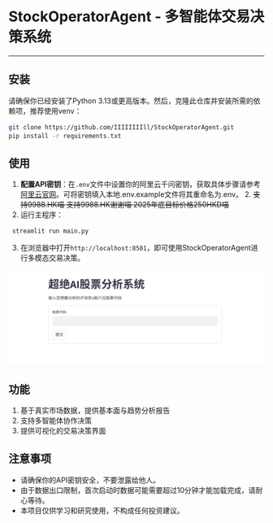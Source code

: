 # StockOperatorAgent - 多智能体交易决策系统

---

## 安装

请确保你已经安装了Python 3.13或更高版本。然后，克隆此仓库并安装所需的依赖项，推荐使用venv：

```bash
git clone https://github.com/IIIIIIIIll/StockOperatorAgent.git
pip install -r requirements.txt
```

## 使用

1. **配置API密钥**：在`.env`文件中设置你的阿里云千问密钥，获取具体步骤请参考[阿里云官网](https://bailian.console.aliyun.com/?spm=5176.29597918.J_SEsSjsNv72yRuRFS2VknO.2.53477b08ZGAW8r&tab=api#/api)。可将密钥填入本地.env.example文件将其重命名为.env。
   2. ~~支持9988.HK喵 支持9988.HK谢谢喵 2025年底目标价格250HKD喵~~
2. 运行主程序：

```bash
 streamlit run main.py
``` 

3. 在浏览器中打开`http://localhost:8501`，即可使用StockOperatorAgent进行多模态交易决策。

![基础界面](docs/start_page.png)

## 功能

1. 基于真实市场数据，提供基本面与趋势分析报告
2. 支持多智能体协作决策
3. 提供可视化的交易决策界面

## 注意事项
- 请确保你的API密钥安全，不要泄露给他人。
- 由于数据出口限制，首次启动时数据可能需要超过10分钟才能加载完成，请耐心等待。
- 本项目仅供学习和研究使用，不构成任何投资建议。
